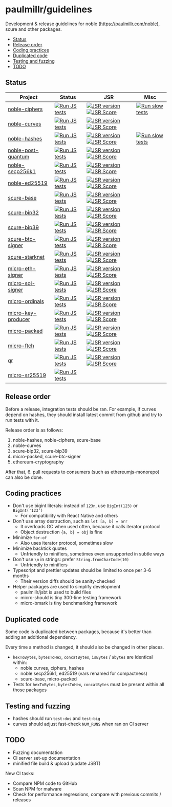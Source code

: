 # paulmillr/guidelines

Development & release guidelines for noble (https://paulmillr.com/noble), scure and other packages.

- [Status](#status)
- [Release order](#release-order)
- [Coding practices](#coding-practices)
- [Duplicated code](#duplicated-code)
- [Testing and fuzzing](#testing-and-fuzzing)
- [TODO](#todo)

## Status


| Project | Status | JSR | Misc |
|---------|--------|-----|------|
| [noble-ciphers](https://github.com/paulmillr/noble-ciphers) | [![Run JS tests](https://github.com/paulmillr/noble-ciphers/actions/workflows/test-js.yml/badge.svg)](https://github.com/paulmillr/noble-ciphers/actions/workflows/test-js.yml) | [![JSR version](https://jsr.io/badges/@noble/ciphers)](https://jsr.io/@noble/ciphers) [![JSR Score](https://jsr.io/badges/@noble/ciphers/score)](https://jsr.io/@noble/ciphers) | [![Run slow tests](https://github.com/paulmillr/noble-ciphers/actions/workflows/test-slow.yml/badge.svg)](https://github.com/paulmillr/noble-ciphers/actions/workflows/test-slow.yml) |
| [noble-curves](https://github.com/paulmillr/noble-curves) | [![Run JS tests](https://github.com/paulmillr/noble-curves/actions/workflows/test-js.yml/badge.svg)](https://github.com/paulmillr/noble-curves/actions/workflows/test-js.yml) | [![JSR version](https://jsr.io/badges/@noble/curves)](https://jsr.io/@noble/curves) [![JSR Score](https://jsr.io/badges/@noble/curves/score)](https://jsr.io/@noble/curves) |  |
| [noble-hashes](https://github.com/paulmillr/noble-hashes) | [![Run JS tests](https://github.com/paulmillr/noble-hashes/actions/workflows/test-js.yml/badge.svg)](https://github.com/paulmillr/noble-hashes/actions/workflows/test-js.yml) | [![JSR version](https://jsr.io/badges/@noble/hashes)](https://jsr.io/@noble/hashes) [![JSR Score](https://jsr.io/badges/@noble/hashes/score)](https://jsr.io/@noble/hashes) | [![Run slow tests](https://github.com/paulmillr/noble-hashes/actions/workflows/test-slow.yml/badge.svg)](https://github.com/paulmillr/noble-hashes/actions/workflows/test-slow.yml) |
| [noble-post-quantum](https://github.com/paulmillr/noble-post-quantum) | [![Run JS tests](https://github.com/paulmillr/noble-post-quantum/actions/workflows/test-js.yml/badge.svg)](https://github.com/paulmillr/noble-post-quantum/actions/workflows/test-js.yml) | [![JSR version](https://jsr.io/badges/@noble/post-quantum)](https://jsr.io/@noble/post-quantum) [![JSR Score](https://jsr.io/badges/@noble/post-quantum/score)](https://jsr.io/@noble/post-quantum) |  |
| [noble-secp256k1](https://github.com/paulmillr/noble-secp256k1) | [![Run JS tests](https://github.com/paulmillr/noble-secp256k1/actions/workflows/test-js.yml/badge.svg)](https://github.com/paulmillr/noble-secp256k1/actions/workflows/test-js.yml) | [![JSR version](https://jsr.io/badges/@noble/secp256k1)](https://jsr.io/@noble/secp256k1) [![JSR Score](https://jsr.io/badges/@noble/secp256k1/score)](https://jsr.io/@noble/secp256k1) |  |
| [noble-ed25519](https://github.com/paulmillr/noble-ed25519) | [![Run JS tests](https://github.com/paulmillr/noble-ed25519/actions/workflows/test-js.yml/badge.svg)](https://github.com/paulmillr/noble-ed25519/actions/workflows/test-js.yml) | [![JSR version](https://jsr.io/badges/@noble/ed25519)](https://jsr.io/@noble/ed25519) [![JSR Score](https://jsr.io/badges/@noble/ed25519/score)](https://jsr.io/@noble/ed25519) |  |
| [scure-base](https://github.com/paulmillr/scure-base) | [![Run JS tests](https://github.com/paulmillr/scure-base/actions/workflows/test-js.yml/badge.svg)](https://github.com/paulmillr/scure-base/actions/workflows/test-js.yml) | [![JSR version](https://jsr.io/badges/@scure/base)](https://jsr.io/@scure/base) [![JSR Score](https://jsr.io/badges/@scure/base/score)](https://jsr.io/@scure/base) |  |
| [scure-bip32](https://github.com/paulmillr/scure-bip32) | [![Run JS tests](https://github.com/paulmillr/scure-bip32/actions/workflows/test-js.yml/badge.svg)](https://github.com/paulmillr/scure-bip32/actions/workflows/test-js.yml) | [![JSR version](https://jsr.io/badges/@scure/bip32)](https://jsr.io/@scure/bip32) [![JSR Score](https://jsr.io/badges/@scure/bip32/score)](https://jsr.io/@scure/bip32) |  |
| [scure-bip39](https://github.com/paulmillr/scure-bip39) | [![Run JS tests](https://github.com/paulmillr/scure-bip39/actions/workflows/test-js.yml/badge.svg)](https://github.com/paulmillr/scure-bip39/actions/workflows/test-js.yml) | [![JSR version](https://jsr.io/badges/@scure/bip39)](https://jsr.io/@scure/bip39) [![JSR Score](https://jsr.io/badges/@scure/bip39/score)](https://jsr.io/@scure/bip39) |  |
| [scure-btc-signer](https://github.com/paulmillr/scure-btc-signer) | [![Run JS tests](https://github.com/paulmillr/scure-btc-signer/actions/workflows/test-js.yml/badge.svg)](https://github.com/paulmillr/scure-btc-signer/actions/workflows/test-js.yml) | [![JSR version](https://jsr.io/badges/@scure/btc-signer)](https://jsr.io/@scure/btc-signer) [![JSR Score](https://jsr.io/badges/@scure/btc-signer/score)](https://jsr.io/@scure/btc-signer) |  |
| [scure-starknet](https://github.com/paulmillr/scure-starknet) | [![Run JS tests](https://github.com/paulmillr/scure-starknet/actions/workflows/test-js.yml/badge.svg)](https://github.com/paulmillr/scure-starknet/actions/workflows/test-js.yml) | [![JSR version](https://jsr.io/badges/@scure/starknet)](https://jsr.io/@scure/starknet) [![JSR Score](https://jsr.io/badges/@scure/starknet/score)](https://jsr.io/@scure/starknet) |  |
| [micro-eth-signer](https://github.com/paulmillr/micro-eth-signer) | [![Run JS tests](https://github.com/paulmillr/micro-eth-signer/actions/workflows/test-js.yml/badge.svg)](https://github.com/paulmillr/micro-eth-signer/actions/workflows/test-js.yml) | [![JSR version](https://jsr.io/badges/@paulmillr/micro-eth-signer)](https://jsr.io/@paulmillr/micro-eth-signer) [![JSR Score](https://jsr.io/badges/@paulmillr/micro-eth-signer/score)](https://jsr.io/@paulmillr/micro-eth-signer) |  |
| [micro-sol-signer](https://github.com/paulmillr/micro-sol-signer) | [![Run JS tests](https://github.com/paulmillr/micro-sol-signer/actions/workflows/test-js.yml/badge.svg)](https://github.com/paulmillr/micro-sol-signer/actions/workflows/test-js.yml) | [![JSR version](https://jsr.io/badges/@paulmillr/micro-sol-signer)](https://jsr.io/@paulmillr/micro-sol-signer) [![JSR Score](https://jsr.io/badges/@paulmillr/micro-sol-signer/score)](https://jsr.io/@paulmillr/micro-sol-signer) |  |
| [micro-ordinals](https://github.com/paulmillr/micro-ordinals) | [![Run JS tests](https://github.com/paulmillr/micro-ordinals/actions/workflows/test-js.yml/badge.svg)](https://github.com/paulmillr/micro-ordinals/actions/workflows/test-js.yml) | [![JSR version](https://jsr.io/badges/@paulmillr/micro-ordinals)](https://jsr.io/@paulmillr/micro-ordinals) [![JSR Score](https://jsr.io/badges/@paulmillr/micro-ordinals/score)](https://jsr.io/@paulmillr/micro-ordinals) |  |
| [micro-key-producer](https://github.com/paulmillr/micro-key-producer) | [![Run JS tests](https://github.com/paulmillr/micro-key-producer/actions/workflows/test-js.yml/badge.svg)](https://github.com/paulmillr/micro-key-producer/actions/workflows/test-js.yml) | [![JSR version](https://jsr.io/badges/@paulmillr/micro-key-producer)](https://jsr.io/@paulmillr/micro-key-producer) [![JSR Score](https://jsr.io/badges/@paulmillr/micro-key-producer/score)](https://jsr.io/@paulmillr/micro-key-producer) |  |
| [micro-packed](https://github.com/paulmillr/micro-packed) | [![Run JS tests](https://github.com/paulmillr/micro-packed/actions/workflows/test-js.yml/badge.svg)](https://github.com/paulmillr/micro-packed/actions/workflows/test-js.yml) | [![JSR version](https://jsr.io/badges/@paulmillr/micro-packed)](https://jsr.io/@paulmillr/micro-packed) [![JSR Score](https://jsr.io/badges/@paulmillr/micro-packed/score)](https://jsr.io/@paulmillr/micro-packed) |  |
| [micro-ftch](https://github.com/paulmillr/micro-ftch) | [![Run JS tests](https://github.com/paulmillr/micro-ftch/actions/workflows/test-js.yml/badge.svg)](https://github.com/paulmillr/micro-ftch/actions/workflows/test-js.yml) | [![JSR version](https://jsr.io/badges/@paulmillr/micro-ftch)](https://jsr.io/@paulmillr/micro-ftch) [![JSR Score](https://jsr.io/badges/@paulmillr/micro-ftch/score)](https://jsr.io/@paulmillr/micro-ftch) |  |
| [qr](https://github.com/paulmillr/qr) | [![Run JS tests](https://github.com/paulmillr/qr/actions/workflows/test-js.yml/badge.svg)](https://github.com/paulmillr/qr/actions/workflows/test-js.yml) | [![JSR version](https://jsr.io/badges/@paulmillr/qr)](https://jsr.io/@paulmillr/qr) [![JSR Score](https://jsr.io/badges/@paulmillr/qr/score)](https://jsr.io/@paulmillr/qr) |  |
| [micro-sr25519](https://github.com/paulmillr/micro-sr25519) | [![Run JS tests](https://github.com/paulmillr/micro-sr25519/actions/workflows/test-js.yml/badge.svg)](https://github.com/paulmillr/micro-sr25519/actions/workflows/test-js.yml) |  |  |



## Release order

Before a release, integration tests should be ran. For example, if curves depend on hashes, they should install latest commit from github and try to run tests with it.

Release order is as follows:

1. noble-hashes, noble-ciphers, scure-base
2. noble-curves
3. scure-bip32, scure-bip39
4. micro-packed, scure-btc-signer
5. ethereum-cryptography

After that, 6. pull requests to consumers (such as ethereumjs-monorepo) can also be done.

## Coding practices

- Don't use bigint literals: instead of `123n`, use `BigInt(123)` or `BigInt('123')`
  - For compatibility with React Native and others
- Don't use array destruction, such as `let [a, b] = arr`
  - It overloads GC when used often, because it calls iterator protocol
  - Object destruction `{a, b} = obj` is fine
- Minimize `for-of`
  - Also uses iterator protocol, sometimes slow
- Minimize backtick quotes
  - Unfriendly to minifiers, sometimes even unsupported in subtle ways
- Don't use `\n` in strings: prefer `String.fromCharCode(10)`
  - Unfriendly to minifiers
- Typescript and prettier updates should be limited to once per 3-6 months
  - Their version diffs should be sanity-checked
- Helper packages are used to simplify development
  - paulmillr/jsbt is used to build files
  - micro-should is tiny 300-line testing framework
  - micro-bmark is tiny benchmarking framework

## Duplicated code

Some code is duplicated between packages, because it's better than adding an additional dependency.

Every time a method is changed, it should also be changed in other places.

- `hexToBytes`, `bytesToHex`, `concatBytes`, `isBytes` / `abytes` are identical within:
  - noble curves, ciphers, hashes
  - noble secp256k1, ed25519 (vars renamed for compactness)
  - scure-base, micro-packed
- Tests for `hexToBytes`, `bytesToHex`, `concatBytes` must be present within all those packages

## Testing and fuzzing

- hashes should run `test:dos` and `test:big`
- curves should adjust fast-check `NUM_RUNS` when ran on CI server

## TODO

- Fuzzing documentation
- CI server set-up documentation
- minified file build & upload (update JSBT)

New CI tasks:

- Compare NPM code to GitHub
- Scan NPM for malware
- Check for performance regressions, compare with previous commits / releases
